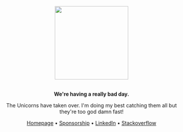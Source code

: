 <div align="center">
    <br>
    <br>
    <img width="200" src="https://user-images.githubusercontent.com/30767528/87148945-a1edc100-c2af-11ea-80ae-6e8e4af70d5f.png"/>
    <br/>
    <br/>
    <p><strong>We're having a really bad day.</strong></p>
    <p>The Unicorns have taken over. I'm doing my best catching them all but they're too god damn fast!</p>
    <a href="https://reinisch.io">Homepage</a> •
    <a href="https://github.com/sponsors/simonwep">Sponsorship</a> •
    <a href="https://www.linkedin.com/in/simonreinisch/">LinkedIn</a> •
    <a href="https://stackoverflow.com/users/7664765/simon">Stackoverflow</a>
    </div>
</div>
